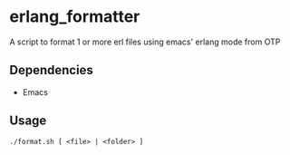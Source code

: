 erlang_formatter
================

A script to format 1 or more erl files using emacs' erlang mode from OTP

Dependencies
------------
* Emacs

Usage
-----

    ./format.sh [ <file> | <folder> ]
